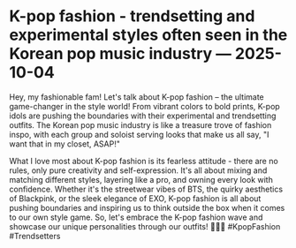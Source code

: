 # K-pop fashion - trendsetting and experimental styles often seen in the Korean pop music industry — 2025-10-04

Hey, my fashionable fam! Let's talk about K-pop fashion – the ultimate game-changer in the style world! From vibrant colors to bold prints, K-pop idols are pushing the boundaries with their experimental and trendsetting outfits. The Korean pop music industry is like a treasure trove of fashion inspo, with each group and soloist serving looks that make us all say, "I want that in my closet, ASAP!" 

What I love most about K-pop fashion is its fearless attitude - there are no rules, only pure creativity and self-expression. It's all about mixing and matching different styles, layering like a pro, and owning every look with confidence. Whether it's the streetwear vibes of BTS, the quirky aesthetics of Blackpink, or the sleek elegance of EXO, K-pop fashion is all about pushing boundaries and inspiring us to think outside the box when it comes to our own style game. So, let's embrace the K-pop fashion wave and showcase our unique personalities through our outfits! 🌟🎶✨ #KpopFashion #Trendsetters